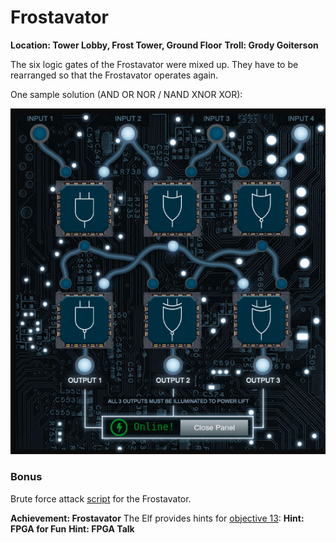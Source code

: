 # Frostavator
**Location: Tower Lobby, Frost Tower, Ground Floor**
**Troll: Grody Goiterson**

The six logic gates of the Frostavator were mixed up.
They have to be rearranged so that the Frostavator operates again.

One sample solution (AND OR NOR / NAND XNOR XOR):

![Frostavator solution](https://github.com/joergschwarzwaelder/hhc2021/blob/master/Additional/Frostavator.png)
### Bonus
Brute force attack [script](https://github.com/joergschwarzwaelder/hhc2021/blob/master/Additional/frostavator-broteforce.pl) for the Frostavator.


**Achievement: Frostavator**
The Elf provides hints for [objective 13](https://github.com/joergschwarzwaelder/hhc2021/tree/master/Objective-13):
**Hint: FPGA for Fun**
**Hint: FPGA Talk**
